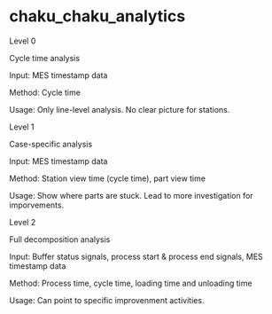 # chaku_chaku_analytics

Level 0 

Cycle time analysis

Input: MES timestamp data

Method: Cycle time

Usage: Only line-level analysis. No clear picture for stations.


Level 1

Case-specific analysis

Input: MES timestamp data

Method: Station view time (cycle time), part view time

Usage: Show where parts are stuck. Lead to more investigation for imporvements.


Level 2

Full decomposition analysis

Input: Buffer status signals, process start & process end signals, MES timestamp data

Method: Process time, cycle time, loading time and unloading time

Usage: Can point to specific improvenment activities.
